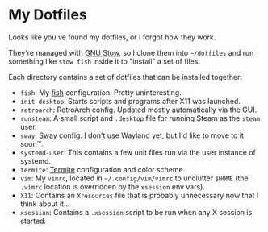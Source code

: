 # My Dotfiles

Looks like you've found my dotfiles, or I forgot how they work.

They're managed with [GNU Stow](https://www.gnu.org/software/stow/), so I clone
them into `~/dotfiles` and run something like `stow fish` inside it to "install"
a set of files.

Each directory contains a set of dotfiles that can be installed together:

* `fish`: My [fish](https://github.com/fish-shell/fish-shell) configuration.
  Pretty uninteresting.
* `init-desktop`: Starts scripts and programs after X11 was launched.
* `retroarch`: RetroArch config. Updated mostly automatically via the GUI.
* `runsteam`: A small script and `.desktop` file for running Steam as the
  `steam` user.
* `sway`: [Sway](https://github.com/SirCmpwn/sway/) config. I don't use Wayland
  yet, but I'd like to move to it soon™.
* `systemd-user`: This contains a few unit files run via the user instance of
  systemd.
* `termite`: [Termite](https://github.com/thestinger/termite/) configuration and
  color scheme.
* `vim`: My `vimrc`, located in `~/.config/vim/vimrc` to unclutter `$HOME`
  (the `.vimrc` location is overridden by the `xsession` env vars).
* `X11`: Contains an `Xresources` file that is probably unnecessary now that I
  think about it...
* `xsession`: Contains a `.xsession` script to be run when any X session is started.


